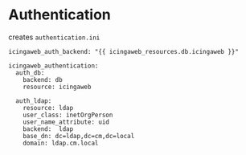 # Authentication

creates `authentication.ini`

```
icingaweb_auth_backend: "{{ icingaweb_resources.db.icingaweb }}" 

icingaweb_authentication:
  auth_db:
    backend: db
    resource: icingaweb

  auth_ldap:
    resource: ldap
    user_class: inetOrgPerson
    user_name_attribute: uid
    backend:  ldap
    base_dn: dc=ldap,dc=cm,dc=local
    domain: ldap.cm.local
```
